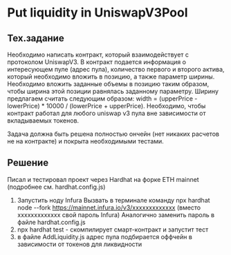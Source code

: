 # Put liquidity in UniswapV3Pool
## Тех.задание

Необходимо написать контракт, который взаимодействует с протоколом UniswapV3.
В контракт подается информация о интересующем пуле (адрес пула), количество первого и второго актива, который необходимо вложить в позицию, а также параметр ширины.
Необходимо вложить заданные объемы в позицию таким образом, чтобы ширина этой позиции равнялась заданному параметру.
Ширину предлагаем считать следующим образом: width = (upperPrice - lowerPrice) * 10000 / (lowerPrice + upperPrice).
Необходимо, чтобы контракт работал для любого uniswap v3 пула вне зависимости от вкладываемых токенов.

Задача должна быть решена полностью ончейн (нет никаких расчетов не на контракте) и покрыта необходимыми тестами.

## Решение

Писал и тестировал проект через Hardhat на форке ETH mainnet (подробнее см. hardhat.config.js)

1. Запустить ноду Infura
Вызвать в терминале команду npx hardhat node --fork https://mainnet.infura.io/v3/xxxxxxxxxxxxx (вместо xxxxxxxxxxxxx свой пароль Infura)
Аналогично заменить пароль в файле hardhat.config.js
3. npx hardhat test - скомпилирует смарт-контракт и запустит тест
4. в файле AddLiquidity.js адрес пула подбирается оффчейн в зависимости от токенов для ликвидности

